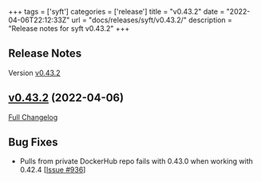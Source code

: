 +++
tags = ['syft']
categories = ['release']
title = "v0.43.2"
date = "2022-04-06T22:12:33Z"
url = "docs/releases/syft/v0.43.2/"
description = "Release notes for syft v0.43.2"
+++

## Release Notes

Version [v0.43.2](https://github.com/anchore/syft/releases/tag/v0.43.2)

## [v0.43.2](https://github.com/anchore/syft/tree/v0.43.2) (2022-04-06)

[Full Changelog](https://github.com/anchore/syft/compare/v0.43.0...v0.43.2)

## Bug Fixes

- Pulls from private DockerHub repo fails with 0.43.0 when working with 0.42.4 [[Issue #936](https://github.com/anchore/syft/issues/936)]

